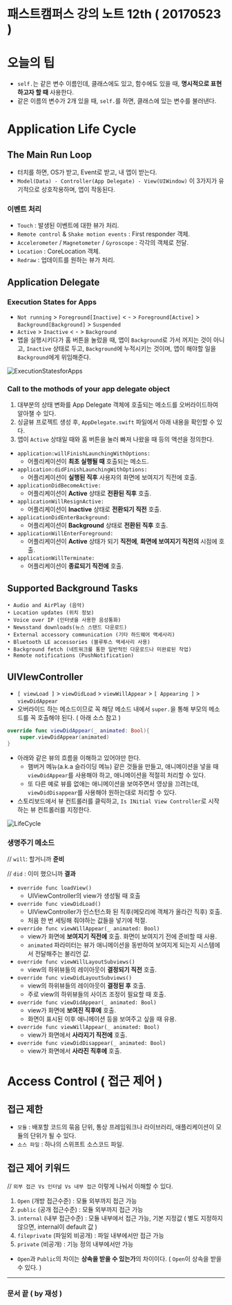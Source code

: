 # 패스트캠퍼스 강의 노트 12th ( 20170523 )

# 오늘의 팁
 - `self.`는 같은 변수 이름인데, 클래스에도 있고, 함수에도 있을 때, **명시적으로 표현하고자 할 때** 사용한다.
 - 같은 이름의 변수가 2개 있을 때, `self.`를 하면, 클래스에 있는 변수를 불러낸다.

# Application Life Cycle

## The Main Run Loop
 - 터치를 하면, OS가 받고, Event로 받고, 내 앱이 받는다.
 - `Model(Data) - Controller(App Delegate) - View(UIWindow)` 이 3가지가 유기적으로 상호작용하며, 앱이 작동된다.

### 이벤트 처리
 - `Touch` : 발생된 이벤트에 대한 뷰가 처리.
 - `Remote control` & `Shake motion events` : First responder 객체.
 - `Accelerometer` / `Magnetometer` / `Gyroscope` : 각각의 객체로 전달.
 - `Location` : CoreLocation 객체.
 - `Redraw` : 업데이트를 원하는 뷰가 처리.

## Application Delegate

### Execution States for Apps

 - `Not running` > `Foreground[Inactive]` < - > `Foreground[Active]` > `Background[Background]` > `Suspended`
 - `Active` > `Inactive` < - > `Background`
 - 앱을 실행시키다가 홈 버튼을 눌렀을 때, 앱이 `Background`로 가서 꺼지는 것이 아니고, `Inactive` 상태로 두고, `Background`에 누적시키는 것이며, 앱이 해야할 일을 `Background`에게 위임해준다.

![ExecutionStatesforApps](ExecutionStatesforApps.png)


### Call to the mothods of your app delegate object

1. 대부분의 상태 변화를 App Delegate 객체에 호출되는 메소드를 오버라이드하여 알아챌 수 있다.
2. 싱글뷰 프로젝트 생성 후, `AppDelegate.swift` 파일에서 아래 내용을 확인할 수 있다.
3. 앱이 `Active` 상태일 때와 홈 버튼을 눌러 빠져 나왔을 때 등의 액션을 정의한다.

- `application:willFinishLaunchingWithOptions:`	- 어플리케이션이 **최초 실행될 때** 호출되는 메소드.
- `application:didFinishLaunchingWithOptions:`	- 어플리케이션이 **실행된 직후** 사용자의 화면에 보여지기 직전에 호출.
- `applicationDidBecomeActive:`	- 어플리케이션이 **Active** 상태로 **전환된 직후** 호출.
- `applicationWillResignActive:`	- 어플리케이션이 **Inactive** 상태로 **전환되기 직전** 호출.
- `applicationDidEnterBackground:`	- 어플리케이션이 **Background** 상태로 **전환된 직후** 호출.
- `applicationWillEnterForeground:`	- 어플리케이션이 **Active** 상태가 되기 **직전에**, **화면에 보여지기 직전의** 시점에 호출.
- `applicationWillTerminate:`	- 어플리케이션이 **종료되기 직전에** 호출.

## Supported Background Tasks
```
• Audio and AirPlay (음악)• Location updates (위치 정보)• Voice over IP (인터넷을 사용한 음성통화)• Newsstand downloads(뉴스 스탠드 다운로드)• External accessory communication (기타 하드웨어 액세사리)• Bluetooth LE accessories (블루투스 액세사리 사용)• Background fetch (네트워크를 통한 일반적인 다운로드나 미완료된 작업)
• Remote notifications (PushNotification)
```

## UIVIewController
 - `[ viewLoad ]` > `viewDidLoad` > `viewWillAppear` > `[ Appearing ]` > `viewDidAppear`
 - 오버라이드 하는 메소드이므로 꼭 해당 메소드 내에서 `super.`을 통해 부모의 메소드를 꼭 호출해야 된다. ( 아래 소스 참고 )

```swift
override func viewDidAppear(_ animated: Bool){
	super.viewDidAppear(animated)
}
```

 - 아래와 같은 뷰의 흐름을 이해하고 있어야만 한다.
	 - 햄버거 메뉴(a.k.a 슬라이딩 메뉴) 같은 것들을 만들고, 애니메이션을 넣을 때 `viewDidAppear`를 사용해야 하고, 애니메이션을 적절히 처리할 수 있다.
	 - 또 다른 예로 뷰를 없애는 애니메이션을 보여주면서 영상을 끄려는데, `viewDidDisappear`를 사용해야 원하는대로 처리할 수 있다.
 - 스토리보드에서 뷰 컨트롤러를 클릭하고, `Is INitial View Controller`로 시작하는 뷰 컨트롤러를 지정한다.

![LifeCycle](LifeCycle.png)

### 생명주기 메소드
// `will`: 할거니까 **준비**

// `did` : 이미 했으니까 **결과**

 - `override func loadView()`
	 - UIViewController의 view가 생성될 때 호출
 - `override func viewDidLoad()`
	 - UIViewController가 인스턴스화 된 직후(메모리에 객체가 올라간 직후) 호출.
	 - 처음 한 번 세팅해 줘야하는 값들을 넣기에 적절.
 - `override func viewWillAppear(_ animated: Bool)`
	 - view가 화면에 **보여지기 직전에** 호출. 화면이 보여지기 전에 준비할 때 사용.
	 - `animated` 파라미터는 뷰가 애니메이션을 동반하여 보여지게 되는지 시스템에서 전달해주는 불리언 값.
 - `override func viewWillLayoutSubviews()`
	 - view의 하위뷰들의 레이아웃이 **결정되기 직전** 호출.
 - `override func viewDidLayoutSubviews()`
	 - view의 하위뷰들의 레이아웃이 **결정된 후** 호출.
	 - 주로 view의 하위뷰들의 사이즈 조정이 필요할 때 호출.
 - `override func viewDidAppear(_ animated: Bool)`
	 - view가 화면에 **보여진 직후에** 호출.
	 - 화면이 표시된 이후 애니메이션 등을 보여주고 싶을 때 유용.
 - `override func viewWillAppear(_ animated: Bool)`
	 - view가 화면에서 **사라지기 직전에** 호출.
 - `override func viewDidDisappear(_ animated: Bool)`
	 - view가 화면에서 **사라진 직후에** 호출.

# Access Control ( 접근 제어 )

## 접근 제한
 - `모듈` : 배포할 코드의 묶음 단위, 통상 프레임워크나 라이브러리, 애플리케이션이 모듈의 단위가 될 수 있다.
 - `소스 파일` : 하나의 스위프트 소스코드 파일.

## 접근 제어 키워드
// `외부 접근 Vs 인터널 Vs 내부 접근` 이렇게 나눠서 이해할 수 있다.

1. `Open` (개방 접근수준) : 모듈 외부까지 접근 가능
2. `public` (공개 접근수준) : 모듈 외부까지 접근 가능
3. `internal` (내부 접근수준) : 모듈 내부에서 접근 가능, 기본 지정값 ( 별도 지정하지 않으면, internal이 default 값 )
4. `fileprivate` (파일외 비공개) : 파일 내부에서만 접근 가능
5. `private` (비공개) : 기능 정의 내부에서만 가능

- `Open`과 `Public`의 차이는 **상속을 받을 수 있는가**의 차이이다. ( `Open`이 상속을 받을 수 있다. )



---
### 문서 끝 ( by 재성 )